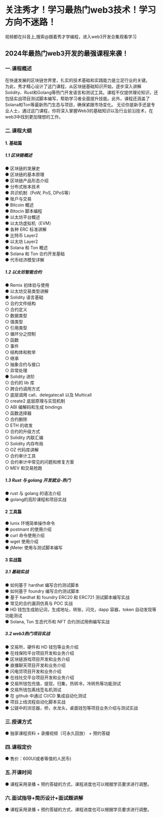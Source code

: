 # 关注秀才！学习最热门web3技术！学习方向不迷路！
视频都在抖音上,搜索@跟着秀才学编程，进入web3开发合集观看学习
## 2024年最热门web3开发的最强课程来袭！
### 一.课程概述
在快速发展的区块链世界里，扎实的技术基础和实践能力是立足行业的关键。<br/>
为此，秀才精心设计了这门课程，从区块链基础知识开始，逐步深入讲解Solidity、Rust和Golang等热门开发语言和测试工具。课程不仅提供理论知识，还包括实战项目测试脚本编写，帮助学习者全面提升技能。此外，课程还涵盖了Solana和Ton等最新热门生态与项目，确保紧跟市场变化。
无论你是新手还是专业人士，通过这门课程，你将深入掌握Web3的基础知识以及行业前沿技术，在web3中找到更加理想的工作。
### 二.课程大纲
#### 1. 基础篇
##### 1.1 区块链概述
● 区块链的发展史<br/>
● 区块链的基本原理<br/>
● 区块链产品形态介绍<br/>
● 分布式账本技术<br/>
● 共识机制（PoW, PoS, DPoS等）<br/>
● 账户与交易<br/>
● Bitcoin 概述<br/>
● Bitocin 脚本编程<br/>
● 以太坊平台概述<br/>
● 以太坊虚拟机（EVM）<br/>
● 各种 ERC 标准讲解<br/>
● 比特币 Layer2<br/>
● 以太坊 Layer2<br/>
● Solana 和 Ton 概述<br/>
● Solana 和 Ton 合约开发基础<br/>
● 代币经济模型详解<br/>
##### 1.2 以太坊智能合约
● Remix 初体验与使用<br/>
● 以太坊交易类型讲解<br/>
● Solidity 语言基础<br/>
○ 合约文件结构<br/>
○ 合约定义<br/>
○ 数据类型<br/>
○ 值类型<br/>
○ 引用类型<br/>
○ 循环分之控制<br/>
○ 函数<br/>
○ 事件<br/>
○ 结构体和枚举<br/>
○ 继承<br/>
○ 抽象合约与接口<br/>
○ 异常处理<br/>
● Solidity 进阶<br/>
○ 合约的 lib 库<br/>
○ 跨合约调用方式<br/>
○ 底层调用 call、delegatecall 以及 Multicall<br/>
○ create2 底层原理与实现机制<br/>
○ ABI 编解码和生成 bindings<br/>
○ 函数选择器<br/>
○ 合约删除<br/>
○ ETH 的收发<br/>
○ 合约的升级方式<br/>
○ Solidity 内联汇编<br/>
○ Solidity 内存布局<br/>
○ OZ 代码库讲解<br/>
○ 合约审计工具<br/>
○ 合约审计中常见的问题和修复方案<br/>
○ MEV 和交易抢跑<br/>
##### 1.3 Rust 与 golang 开发就业-热门
● rust 与 golang 的语法介绍<br/>
● golang的高阶课程和项目实战<br/>
#### 2 工具篇
● lunix 环境简单操作命令<br/>
● postmant 的使用介绍<br/>
● curl 命令使用介绍<br/>
● wget 使用介绍<br/>
● jMeter 使用与测试脚本编写<br/>
#### 3 实战篇
##### 3.1 基础实战
● 如何基于 hardhat 编写合约测试脚本<br/>
● 如何基于 foundry 编写合约测试脚本<br/>
● 基于 hardhat 和 foundry ERC20 和 ERC721 测试脚本编写实战<br/>
● 常见的合约漏洞仿真与 POC 实战<br/>
● HD 钱包生成助记词，生成地址，转账，闪兑，dapp 容器，token 自动发现等功能测试<br/>
● Solana, Ton 生态代币和 NFT 合约测试用例编写实战<br/>
##### 3.2 web3热门项目实战
● 交易所，硬件和 HD 钱包等业务介绍<br/>
● 在线保险平台项目开发和业务介绍<br/>
● 区块链游戏项目开发和业务介绍<br/>
● 直播聊天项目开发和业务介绍<br/>
● 闪电贷项目开发和业务介绍<br/>
● 在线社交平台项目开发和业务介绍<br/>
● 交易所钱包充值，提现，归集，热转冷，冷转热等功能测试<br/>
● 交易所钱包离线签名机测试<br/>
● 在 github 中通过 CI/CD 集成自动化测试<br/>
● 项目上线流程自动化脚本实战<br/>
● 公链中的浏览器，桥，水龙头，桌面钱包等项目业务介绍与测试实战<br/>
### 三.授课方式
● 独家课程资料 + 录播视频（可永久回放） + 预约答疑
### 四.课程定价
● 售价：600U(或者等值的人民币)
### 五.开课时间
● 课程采用录播 + 预约答疑的方式，课程进度也可以根据学员要求进行调整。
### 六.面试指导+简历设计+面试题讲解
● 课程采用录播 + 预约答疑的方式，课程进度也可以根据学员要求进行调整。
